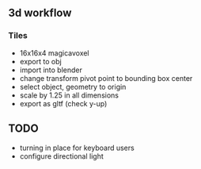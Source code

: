 ## 3d workflow

### Tiles

- 16x16x4 magicavoxel
- export to obj
- import into blender
- change transform pivot point to bounding box center
- select object, geometry to origin
- scale by 1.25 in all dimensions
- export as gltf (check y-up)

## TODO

- turning in place for keyboard users
- configure directional light
